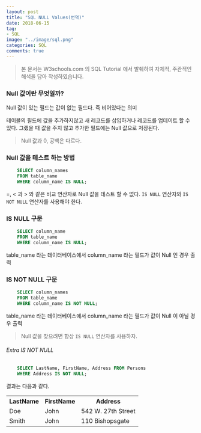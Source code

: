```yaml
---
layout: post
title: "SQL NULL Values(번역)"
date: 2018-06-15
tag:
- SQL
image: "../image/sql.png"
categories: SQL
comments: true
---
```


> 본 문서는 W3schools.com 의 SQL Tutorial 에서 발췌하여 자체적, 주관적인 해석을 담아 작성하였습니다.  

### Null 값이란 무엇일까?
Null 값이 있는 필드는 값이 없는 필드다. 즉 비어있다는 의미

테이블의 필드에 값을 추가하지않고 새 레코드를 삽입하거나 레코드를 업데이트 할 수 있다. 그랬을 때 값을 주지 않고 추가한 필드에는 Null 값으로 저장된다.

> Null 값과 0, 공백은 다르다.  

### Null 값을 테스트 하는 방법
```sql
	SELECT column_names
	FROM table_name
	WHERE column_name IS NULL;
```
=, < 과 > 와 같은 비교 연산자로 Null 값을 테스트 할 수 없다.
`IS NULL` 연산자와 `IS NOT NULL` 연산자를 사용해야 한다.

### IS NULL 구문
```sql
	SELECT column_name
	FROM table_name
	WHERE column_name IS NULL;
```
table_name 라는 데이터베이스에서 column_name 라는 필드가 값이 Null 인 경우 출력

### IS NOT NULL 구문
```sql
	SELECT column_names
	FROM table_name
	WHERE column_name IS NOT NULL;
```
table_name 라는 데이터베이스에서 column_name 라는 필드가 값이 Null 이 아닐 경우 출력

> Null 값을 찾으려면 항상 `IS NULL` 연산자를 사용하자.  

###### Extra IS NOT NULL
```sql
	SELECT LastName, FirstName, Address FROM Persons
	WHERE Address IS NOT NULL;
```

결과는 다음과 같다.
<table>
  <tr>
    <th>LastName</th>
    <th>FirstName</th>
    <th>Address</th>
  </tr>
  <tr>
    <td>Doe</td>
    <td>John</td>
    <td>542 W. 27th Street</td>
  </tr>
  <tr>
    <td>Smith</td>
    <td>John</td>
    <td>110 Bishopsgate</td>
  </tr>
</table>
